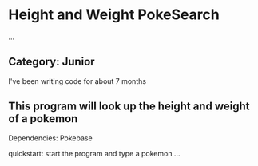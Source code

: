 # Height and Weight PokeSearch

...

## Category: Junior

I've been writing code for about 7 months

## This program will look up the height and weight of a pokemon

Dependencies: Pokebase

quickstart: start the program and type a pokemon
...